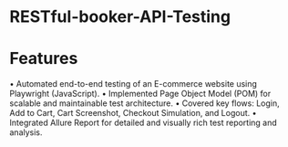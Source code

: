 # RESTful-booker-API-Testing
# Features
• Automated end-to-end testing of an E-commerce website using Playwright (JavaScript).
• Implemented Page Object Model (POM) for scalable and maintainable test architecture.
• Covered key flows: Login, Add to Cart, Cart Screenshot, Checkout Simulation, and Logout.
• Integrated Allure Report for detailed and visually rich test reporting and analysis.
